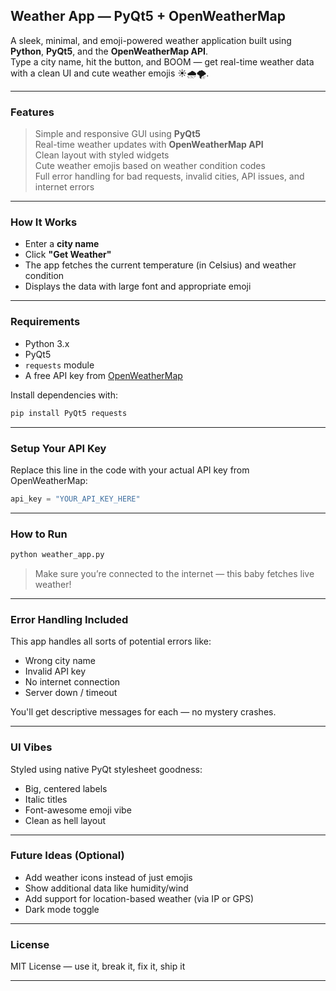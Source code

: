 
##  Weather App — PyQt5 + OpenWeatherMap

A sleek, minimal, and emoji-powered weather application built using **Python**, **PyQt5**, and the **OpenWeatherMap API**.  
Type a city name, hit the button, and BOOM — get real-time weather data with a clean UI and cute weather emojis ☀️🌧️🌪️.

---

###  Features

 >Simple and responsive GUI using **PyQt5**  
 >Real-time weather updates with **OpenWeatherMap API**  
 >Clean layout with styled widgets  
 >Cute weather emojis based on weather condition codes  
 >Full error handling for bad requests, invalid cities, API issues, and internet errors

---

###  How It Works

- Enter a **city name**
- Click **"Get Weather"**
- The app fetches the current temperature (in Celsius) and weather condition
- Displays the data with large font and appropriate emoji

---

###  Requirements

- Python 3.x  
- PyQt5  
- `requests` module  
- A free API key from [OpenWeatherMap](https://openweathermap.org/)

Install dependencies with:

```bash
pip install PyQt5 requests
```

---

###  Setup Your API Key

Replace this line in the code with your actual API key from OpenWeatherMap:

```python
api_key = "YOUR_API_KEY_HERE"
```

---

###  How to Run

```bash
python weather_app.py
```

> Make sure you’re connected to the internet — this baby fetches live weather!

---

###  Error Handling Included

This app handles all sorts of potential errors like:

-  Wrong city name
-  Invalid API key
-  No internet connection
-  Server down / timeout

You'll get descriptive messages for each — no mystery crashes.

---

###  UI Vibes

Styled using native PyQt stylesheet goodness:

- Big, centered labels  
- Italic titles  
- Font-awesome emoji vibe  
- Clean as hell layout

---

###  Future Ideas (Optional)

- Add weather icons instead of just emojis  
- Show additional data like humidity/wind  
- Add support for location-based weather (via IP or GPS)  
- Dark mode toggle 

---



###  License

MIT License — use it, break it, fix it, ship it 

---
